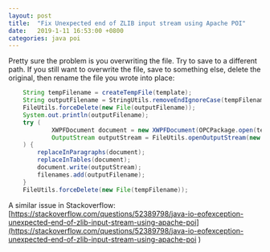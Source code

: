 ```yaml
---
layout: post
title:  "Fix Unexpected end of ZLIB input stream using Apache POI"
date:   2019-1-11 16:53:00 +0800
categories: java poi
---
```


Pretty sure the problem is you overwriting the file. Try to save to a different path. If you still want to overwrite the file, save to something else, delete the original, then rename the file you wrote into place:

```java
    String tempFilename = createTempFile(template);
    String outputFilename = StringUtils.removeEndIgnoreCase(tempFilename, ".temp");
    FileUtils.forceDelete(new File(outputFilename));
    System.out.println(outputFilename);
    try (
            XWPFDocument document = new XWPFDocument(OPCPackage.open(tempFilename));
            OutputStream outputStream = FileUtils.openOutputStream(new File(outputFilename))
    ) {
        replaceInParagraphs(document);
        replaceInTables(document);
        document.write(outputStream);
        filenames.add(outputFilename);
    }
    FileUtils.forceDelete(new File(tempFilename));
```

A similar issue in Stackoverflow:[https://stackoverflow.com/questions/52389798/java-io-eofexception-unexpected-end-of-zlib-input-stream-using-apache-poi](https://stackoverflow.com/questions/52389798/java-io-eofexception-unexpected-end-of-zlib-input-stream-using-apache-poi
)
